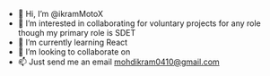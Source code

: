 - 👋 Hi, I’m @ikramMotoX
- 👀 I’m interested in collaborating for voluntary projects for any role though my primary role is SDET
- 🌱 I’m currently learning React 
- 💞️ I’m looking to collaborate on 
- 📫 Just send me an email mohdikram0410@gmail.com

<!---
ikramMotoX/ikramMotoX is a ✨ special ✨ repository because its `README.md` (this file) appears on your GitHub profile.
You can click the Preview link to take a look at your changes.
--->
